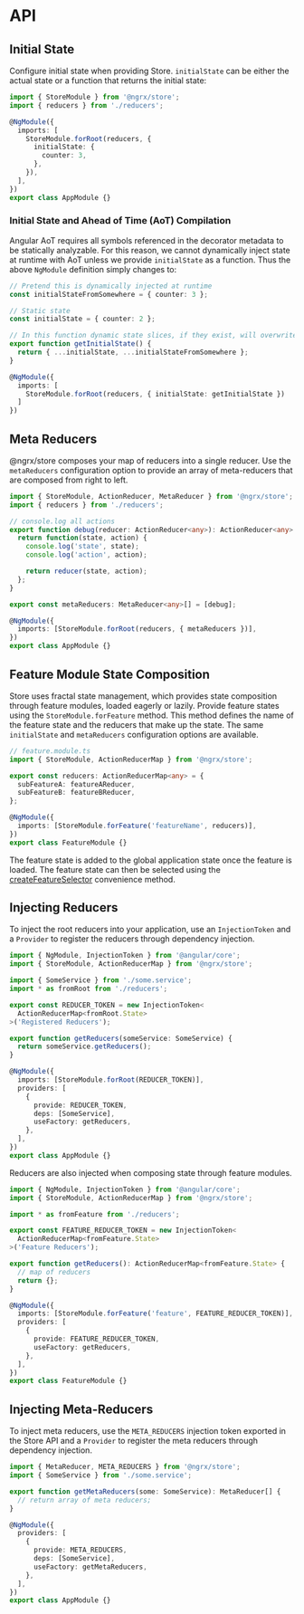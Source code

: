 # API

## Initial State

Configure initial state when providing Store. `initialState` can be either the actual state or a function that returns the initial state:

```ts
import { StoreModule } from '@ngrx/store';
import { reducers } from './reducers';

@NgModule({
  imports: [
    StoreModule.forRoot(reducers, {
      initialState: {
        counter: 3,
      },
    }),
  ],
})
export class AppModule {}
```

### Initial State and Ahead of Time (AoT) Compilation

Angular AoT requires all symbols referenced in the decorator metadata to be statically analyzable. For this reason, we cannot dynamically inject state at runtime with AoT unless we provide `initialState` as a function. Thus the above `NgModule` definition simply changes to:

```ts
// Pretend this is dynamically injected at runtime
const initialStateFromSomewhere = { counter: 3 };

// Static state
const initialState = { counter: 2 };

// In this function dynamic state slices, if they exist, will overwrite static state at runtime.
export function getInitialState() {
  return { ...initialState, ...initialStateFromSomewhere };
}

@NgModule({
  imports: [
    StoreModule.forRoot(reducers, { initialState: getInitialState })
  ]
})
```

## Meta Reducers

@ngrx/store composes your map of reducers into a single reducer. Use the `metaReducers`
configuration option to provide an array of meta-reducers that are composed from right to left.

```ts
import { StoreModule, ActionReducer, MetaReducer } from '@ngrx/store';
import { reducers } from './reducers';

// console.log all actions
export function debug(reducer: ActionReducer<any>): ActionReducer<any> {
  return function(state, action) {
    console.log('state', state);
    console.log('action', action);

    return reducer(state, action);
  };
}

export const metaReducers: MetaReducer<any>[] = [debug];

@NgModule({
  imports: [StoreModule.forRoot(reducers, { metaReducers })],
})
export class AppModule {}
```

## Feature Module State Composition

Store uses fractal state management, which provides state composition through feature modules,
loaded eagerly or lazily. Provide feature states using the `StoreModule.forFeature` method. This
method defines the name of the feature state and the reducers that make up the state. The same `initialState`
and `metaReducers` configuration options are available.

```ts
// feature.module.ts
import { StoreModule, ActionReducerMap } from '@ngrx/store';

export const reducers: ActionReducerMap<any> = {
  subFeatureA: featureAReducer,
  subFeatureB: featureBReducer,
};

@NgModule({
  imports: [StoreModule.forFeature('featureName', reducers)],
})
export class FeatureModule {}
```

The feature state is added to the global application state once the feature is loaded. The feature state can then be selected using the [createFeatureSelector](./selectors.md#createFeatureSelector) convenience method.

## Injecting Reducers

To inject the root reducers into your application, use an `InjectionToken` and a `Provider` to register the reducers through dependency injection.

```ts
import { NgModule, InjectionToken } from '@angular/core';
import { StoreModule, ActionReducerMap } from '@ngrx/store';

import { SomeService } from './some.service';
import * as fromRoot from './reducers';

export const REDUCER_TOKEN = new InjectionToken<
  ActionReducerMap<fromRoot.State>
>('Registered Reducers');

export function getReducers(someService: SomeService) {
  return someService.getReducers();
}

@NgModule({
  imports: [StoreModule.forRoot(REDUCER_TOKEN)],
  providers: [
    {
      provide: REDUCER_TOKEN,
      deps: [SomeService],
      useFactory: getReducers,
    },
  ],
})
export class AppModule {}
```

Reducers are also injected when composing state through feature modules.

```ts
import { NgModule, InjectionToken } from '@angular/core';
import { StoreModule, ActionReducerMap } from '@ngrx/store';

import * as fromFeature from './reducers';

export const FEATURE_REDUCER_TOKEN = new InjectionToken<
  ActionReducerMap<fromFeature.State>
>('Feature Reducers');

export function getReducers(): ActionReducerMap<fromFeature.State> {
  // map of reducers
  return {};
}

@NgModule({
  imports: [StoreModule.forFeature('feature', FEATURE_REDUCER_TOKEN)],
  providers: [
    {
      provide: FEATURE_REDUCER_TOKEN,
      useFactory: getReducers,
    },
  ],
})
export class FeatureModule {}
```

## Injecting Meta-Reducers

To inject meta reducers, use the `META_REDUCERS` injection token exported in
the Store API and a `Provider` to register the meta reducers through dependency
injection.

```ts
import { MetaReducer, META_REDUCERS } from '@ngrx/store';
import { SomeService } from './some.service';

export function getMetaReducers(some: SomeService): MetaReducer[] {
  // return array of meta reducers;
}

@NgModule({
  providers: [
    {
      provide: META_REDUCERS,
      deps: [SomeService],
      useFactory: getMetaReducers,
    },
  ],
})
export class AppModule {}
```
